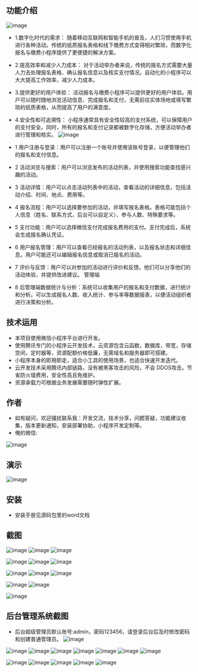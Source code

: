 ## 功能介绍 
![image](https://github.com/dearancelan/TurboActivityFee/assets/89879893/e574a502-8727-4701-ad85-3274140c99be)

- 1.数字化时代的需求： 随着移动互联网和智能手机的普及，人们习惯使用手机进行各种活动。传统的纸质报名表格和线下缴费方式变得相对繁琐，而数字化报名与缴费小程序提供了更便捷的解决方案。
- 2.提高效率和减少人力成本： 对于活动举办者来说，传统的报名方式需要大量人力去处理报名表格、确认报名信息以及核实支付情况。自动化的小程序可以大大提高工作效率，减少人力成本。
- 3.提供更好的用户体验： 活动报名与缴费小程序可以提供更好的用户体验。用户可以随时随地浏览活动信息、完成报名和支付，无需前往实体场地或填写繁琐的纸质表格，从而提高了用户的满意度。
- 4.安全性和可追溯性： 小程序通常具有安全性较高的支付系统，可以保障用户的支付安全。同时，所有的报名和支付记录都被数字化存储，方便活动举办者进行管理和核实。
 ![image](https://github.com/dearancelan/TurboActivityFee/assets/89879893/81eaf5bf-9608-4ae9-a603-c526e087ec50)


- 1 用户注册与登录：用户可以注册一个账号并使用该账号登录，以便管理他们的报名和支付信息。 
- 2 活动浏览与搜索：用户可以浏览发布的活动列表，并使用搜索功能查找感兴趣的活动。 
- 3 活动详情：用户可以点击活动列表中的活动，查看活动的详细信息，包括活动介绍、时间、地点、费用等。 
- 4 报名流程：用户可以选择要参加的活动，并填写报名表格。表格可能包括个人信息（姓名、联系方式，后台可以自定义）、参与人数、特殊要求等。 
- 5 支付功能：用户可以选择微信支付完成报名费用的支付。支付完成后，系统会生成报名确认凭证。 
- 6 用户报名管理：用户可以查看已经报名的活动列表，以及报名状态和详细信息。用户可能还可以编辑报名信息或取消已报名的活动。  
- 7 评价与反馈：用户可以对参加的活动进行评价和反馈。他们可以分享他们的活动体验，并提供改进建议。
管理端
- 8 后管理端数据统计与分析：系统可以收集用户的报名和支付数据，进行统计和分析。可以生成报名人数、收入统计、参与率等数据报表，以便活动组织者进行决策和分析。  

## 技术运用
- 本项目使用微信小程序平台进行开发。
- 使用腾讯专门的小程序云开发技术，云资源包含云函数，数据库，带宽，存储空间，定时器等，资源配额价格低廉，无需域名和服务器即可搭建。
- 小程序本身的即用即走，适合小工具的使用场景，也适合快速开发迭代。
- 云开发技术采用腾讯内部链路，没有被黑客攻击的风险，不会 DDOS攻击，节省防火墙费用，安全性高且免维护。
- 资源承载力可根据业务发展需要随时弹性扩展。  



## 作者
- 如有疑问，欢迎骚扰联系我：开发交流，技术分享，问题答疑，功能建议收集，版本更新通知，安装部署协助，小程序开发定制等。
- 俺的微信: 
 
![image](https://github.com/dearancelan/TurboActivityFee/assets/89879893/590b9bee-8b56-459d-a807-8d678b70e517)



## 演示 
 ![image](https://github.com/dearancelan/TurboActivityFee/assets/89879893/02d08b98-013e-45be-9ad1-1e9d025a4063)


## 安装

- 安装手册见源码包里的word文档 




## 截图
![image](https://github.com/dearancelan/TurboActivityFee/assets/89879893/ea44623a-b3aa-4b4b-8535-0eabe9ab50f7)
![image](https://github.com/dearancelan/TurboActivityFee/assets/89879893/439b5834-c5b1-431c-804a-da43cb8082d4)
![image](https://github.com/dearancelan/TurboActivityFee/assets/89879893/da41ae7f-35ad-4618-9410-ab84f3d26b94)

![image](https://github.com/dearancelan/TurboActivityFee/assets/89879893/a14c8c03-ef1f-48cd-8085-765019606f03)
![image](https://github.com/dearancelan/TurboActivityFee/assets/89879893/a2c45d8b-a4ba-4e5d-baa3-190f38354f4b)
![image](https://github.com/dearancelan/TurboActivityFee/assets/89879893/a5aaebae-16f1-47b6-9b84-6bbe16e012b3)

![image](https://github.com/dearancelan/TurboActivityFee/assets/89879893/34383d10-c491-49ae-a6ab-4c9bfc01f399)
![image](https://github.com/dearancelan/TurboActivityFee/assets/89879893/0b0d065b-84a1-43ee-b5b3-ff0e9edde1ab)
![image](https://github.com/dearancelan/TurboActivityFee/assets/89879893/35970272-8ef5-4a33-ba7a-68c485e22636)

![image](https://github.com/dearancelan/TurboActivityFee/assets/89879893/304548c3-ad6d-4dc1-9347-36f3181c0c95)
![image](https://github.com/dearancelan/TurboActivityFee/assets/89879893/2dbb052e-038e-464b-a26d-d73823cc2b4b)

![image](https://github.com/dearancelan/TurboActivityFee/assets/89879893/574e199a-c39e-4e23-bb0e-00f34edcd432)


 

## 后台管理系统截图 
- 后台超级管理员默认账号:admin，密码123456，请登录后台后及时修改密码和创建普通管理员。
![image](https://github.com/dearancelan/TurboActivityFee/assets/89879893/cf37828c-9d71-44a4-854b-ba6cb0c1dc96)

![image](https://github.com/dearancelan/TurboActivityFee/assets/89879893/5e7e8edf-9940-41b6-b240-c2ee8f0e3cbf)
![image](https://github.com/dearancelan/TurboActivityFee/assets/89879893/8877318d-602a-4e01-a879-7c6384d176e3)
![image](https://github.com/dearancelan/TurboActivityFee/assets/89879893/38167e93-c9d3-4e9b-ba7f-909bc5c11e38)
![image](https://github.com/dearancelan/TurboActivityFee/assets/89879893/edff3deb-6dec-4637-b310-a3c180a60525)
![image](https://github.com/dearancelan/TurboActivityFee/assets/89879893/e7d23320-6af5-4a88-81bf-f5bc70fa9e7c)
![image](https://github.com/dearancelan/TurboActivityFee/assets/89879893/28a77c92-9e60-42f5-90f8-c67fd0d1cd09)
![image](https://github.com/dearancelan/TurboActivityFee/assets/89879893/a5318d54-c967-4ed5-b0f0-cec31c86ab26)

![image](https://github.com/dearancelan/TurboActivityFee/assets/89879893/c1b7557a-67fb-44cf-87d2-e44912c40da6)
![image](https://github.com/dearancelan/TurboActivityFee/assets/89879893/71f8f40e-c7cd-4411-8b20-43a81fede688)
![image](https://github.com/dearancelan/TurboActivityFee/assets/89879893/6259b9fc-ada5-414c-ac61-cbb24b14c9bd)
![image](https://github.com/dearancelan/TurboActivityFee/assets/89879893/413f0cad-c358-45f7-b579-695aeb0409c4)
![image](https://github.com/dearancelan/TurboActivityFee/assets/89879893/24b72471-011f-44c6-ac11-2f2c03197fb2)
